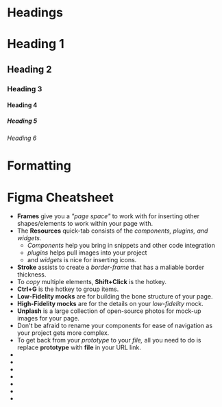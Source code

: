 # **Headings**

# Heading 1

## Heading 2

### Heading 3

#### Heading 4

##### Heading 5

###### Heading 6

# **Formatting**

# Figma Cheatsheet

<ul>
  <li> <b>Frames</b> give you a <i>"page space"</i> to work with for inserting other shapes/elements to work within your page with.  </li>
  <li> The <b>Resources</b> quick-tab consists of the <i>components, plugins, and widgets.</i>
    <ul>
      <li><i>Components</i> help you bring in snippets and other code integration</li>
      <li><i>plugins</i> helps pull images into your project</li>
      <li>and <i>widgets</i> is nice for inserting icons.</li>
    </ul> </li>
  <li> <b>Stroke</b> assists to create a <i>border-frame</i> that has a maliable border thickness. </li>
  <li> To <i>copy</i> multiple elements, <b>Shift+Click</b> is the hotkey. </li>
  <li> <b>Ctrl+G</b> is the hotkey to group items. </li>
  <li> <b>Low-Fidelity mocks</b> are for building the bone structure of your page. </li>
  <li> <b>High-Fidelity mocks</b> are for the details on your <i>low-fidelity</i> mock. </li>
  <li> <b>Unplash</b> is a large collection of open-source photos for mock-up images for your page. </li>
  <li> Don't be afraid to rename your components for ease of navigation as your project gets more complex.</li>
  <li> To get back from your <i>prototype</i> to your <i>file,</i> all you need to do is replace <b>prototype</b> with <b>file</b> in your URL link.</li>
  <li>  </li>
  <li>  </li>
  <li>  </li>
  <li>  </li>
  <li>  </li>
  <li>  </li>
  <li>  </li>
</ul>